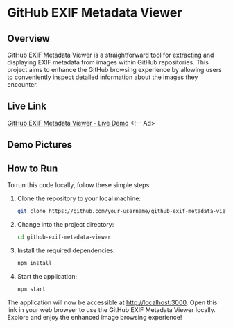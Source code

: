# GitHub EXIF Metadata Viewer

## Overview

GitHub EXIF Metadata Viewer is a straightforward tool for extracting and displaying EXIF metadata from images within GitHub repositories. This project aims to enhance the GitHub browsing experience by allowing users to conveniently inspect detailed information about the images they encounter.

## Live Link

[GitHub EXIF Metadata Viewer - Live Demo](#) <!-- Ad>

## Demo Pictures



## How to Run

To run this code locally, follow these simple steps:

1. Clone the repository to your local machine:

    ```bash
    git clone https://github.com/your-username/github-exif-metadata-viewer.git
    ```

2. Change into the project directory:

    ```bash
    cd github-exif-metadata-viewer
    ```

3. Install the required dependencies:

    ```bash
    npm install
    ```

4. Start the application:

    ```bash
    npm start
    ```

The application will now be accessible at [http://localhost:3000](http://localhost:3000). Open this link in your web browser to use the GitHub EXIF Metadata Viewer locally. Explore and enjoy the enhanced image browsing experience!